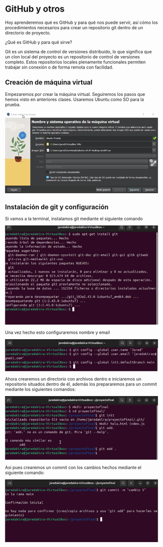 # GitHub y otros

Hoy aprenderemos qué es GitHub y para qué nos puede servir, así cómo los procedimientos necesarios para crear un repositorio git dentro de un directorio de proyecto.

¿Qué es GitHub y para qué sirve?

Git es un sistema de control de versiones distribuido, lo que significa que un clon local del proyecto es un repositorio de control de versiones completo. Estos repositorios locales plenamente funcionales permiten trabajar sin conexión o de forma remota con facilidad.


## Creación de máquina virtual 

Empezaremos por crear la máquina virtual. Seguiremos los pasos que hemos visto en anteriores clases. Usaremos Ubuntu como SO para la prueba.

![alt text](VirtualBox_mZpvZ5uWTG.png)

## Instalación de git y configuración 

Si vamos a la terminal, instalamos git mediante el siguiente comando

![alt text](image-1.png)

Una vez hecho esto configuraremos nombre y email

![alt text](image-2.png)

Ahora crearemos un directorio con archivos dentro e iniciaremos un repositorio situados dentro de él, además los prepararemos para un commit mediante los siguientes comandos:

![alt text](image-3.png)

Así pues crearemos un commit con los cambios hechos mediante el siguiente comando:

![alt text](image-4.png)

